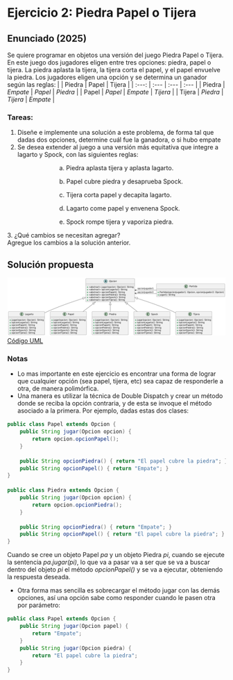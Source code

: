 # Ejercicio 2: Piedra Papel o Tijera
## Enunciado (2025)
Se quiere programar en objetos una versión del juego Piedra Papel o Tijera. En este juego dos jugadores eligen entre tres opciones: piedra, papel o tijera. La piedra aplasta la tijera, la tijera corta el papel, y el papel envuelve la piedra. Los jugadores eligen una opción y se determina un ganador según las reglas: 
| | Piedra | Papel | Tijera |
| :---: | :--- | :--- | :--- |
| Piedra | _Empate_ | _Papel_ | _Piedra_ |
| Papel | _Papel_ | _Empate_ | _Tijera_ |
| Tijera | _Piedra_ | _Tijera_ | _Empate_ |

### Tareas:
1. Diseñe e implemente una solución a este problema, de forma tal que dadas dos opciones, determine cuál fue la ganadora, o si hubo empate
2. Se desea extender al juego a una versión más equitativa que integre a lagarto y Spock, con las siguientes reglas:<br>
<dl><dd><dl><dd><dl><dd>a. Piedra aplasta tijera y aplasta lagarto.<br></dd></dl></dd></dl></dd></dl>
<dl><dd><dl><dd><dl><dd>b. Papel cubre piedra y desaprueba Spock.<br></dd></dl></dd></dl></dd></dl>
<dl><dd><dl><dd><dl><dd>c. Tijera corta papel y decapita lagarto.<br></dd></dl></dd></dl></dd></dl>
<dl><dd><dl><dd><dl><dd>d. Lagarto come papel y envenena Spock.<br></dd></dl></dd></dl></dd></dl>
<dl><dd><dl><dd><dl><dd>e. Spock rompe tijera y vaporiza piedra.</dd></dl></dd></dl></dd></dl>
3. ¿Qué cambios se necesitan agregar? <br>Agregue los cambios a la solución anterior.

## Solución propuesta
![Diagrama UML](./diag_uml.png)
<br>[Código UML](./diagrama.uml)
### Notas
- Lo mas importante en este ejercicio es encontrar una forma de lograr que cualquier opción (sea papel, tijera, etc) sea capaz de responderle a otra, de manera polimórfica.
- Una manera es utilizar la técnica de Double Dispatch y crear un método donde se reciba la opción contraria, y de esta se invoque el método asociado a la primera. Por ejemplo, dadas estas dos clases:
```java
public class Papel extends Opcion {
    public String jugar(Opcion opcion) {
        return opcion.opcionPapel();
    }

    public String opcionPiedra() { return "El papel cubre la piedra"; }
    public String opcionPapel() { return "Empate"; }
}

public class Piedra extends Opcion {
    public String jugar(Opcion opcion) {
        return opcion.opcionPiedra();
    }

    public String opcionPiedra() { return "Empate"; }
    public String opcionPapel() { return "El papel cubre la piedra"; }
}
```
Cuando se cree un objeto Papel _pa_ y un objeto Piedra _pi_, cuando se ejecute la sentencia _pa.jugar(pi)_, lo que va a pasar va a ser que se va a buscar dentro del objeto _pi_ el método _opcionPapel()_ y se va a ejecutar, obteniendo la respuesta deseada.
- Otra forma mas sencilla es sobrecargar el método jugar con las demás opciones, así una opción sabe como responder cuando le pasen otra por parámetro:
```java
public class Papel extends Opcion {
    public String jugar(Opcion papel) {
        return "Empate";
    }
    public String jugar(Opcion piedra) {
        return "El papel cubre la piedra";
    }
}
```
